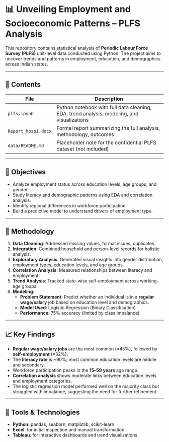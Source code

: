 # 📊 Unveiling Employment and Socioeconomic Patterns – PLFS Analysis

This repository contains statistical analysis of **Periodic Labour Force Survey (PLFS)** unit-level data conducted using Python. The project aims to uncover trends and patterns in employment, education, and demographics across Indian states.

---

## 📁 Contents

| File | Description |
|------|-------------|
| `plfs.ipynb` | Python notebook with full data cleaning, EDA, trend analysis, modeling, and visualizations |
| `Report_Mospi.docx` | Formal report summarizing the full analysis, methodology, outcomes |
| `data/README.md` | Placeholder note for the confidential PLFS dataset (not included) |

---

## 🎯 Objectives

- Analyze employment status across education levels, age groups, and gender.
- Study literacy and demographic patterns using EDA and correlation analysis.
- Identify regional differences in workforce participation.
- Build a predictive model to understand drivers of employment type.

---

## 🧪 Methodology

1. **Data Cleaning**: Addressed missing values, format issues, duplicates.
2. **Integration**: Combined household and person-level records for holistic analysis.
3. **Exploratory Analysis**: Generated visual insights into gender distribution, employment types, education levels, and age groups.
4. **Correlation Analysis**: Measured relationships between literacy and employment.
5. **Trend Analysis**: Tracked state-wise self-employment across working-age groups.
6. **Modeling**:
   - **Problem Statement**: Predict whether an individual is in a **regular wage/salary** job based on education level and demographics.
   - **Model Used**: Logistic Regression (Binary Classification)
   - **Performance**: 75% accuracy (limited by class imbalance)

---

## 📈 Key Findings

- **Regular wage/salary jobs** are the most common (≈45%), followed by **self-employment** (≈32%).
- The **literacy rate** is ~90%; most common education levels are middle and secondary.
- Workforce participation peaks in the **15–59 years** age range.
- **Correlation analysis** shows moderate links between education levels and employment categories.
- The logistic regression model performed well on the majority class but struggled with imbalance, suggesting the need for further refinement.

---

## 🧰 Tools & Technologies

- **Python**: pandas, seaborn, matplotlib, scikit-learn
- **Excel**: for initial inspection and manual transformation
- **Tableau**: for interactive dashboards and trend visualizations
